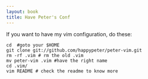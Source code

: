 ```yaml
---
layout: book
title: Have Peter's Conf
---
```


If you want to have my vim configuration, do these:

	cd  #goto your $HOME
	git clone git://github.com/happypeter/peter-vim.git
	rm -rf .vim # rm the old .vim
	mv peter-vim .vim #have the right name
	cd .vim/
	vim README # check the readme to know more

